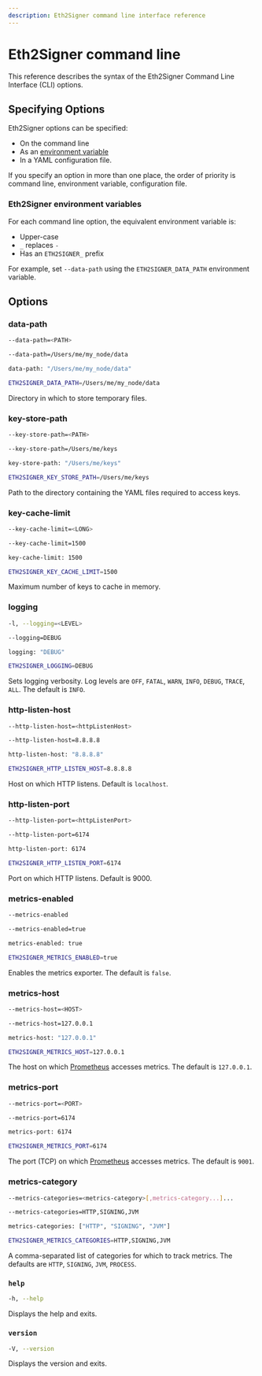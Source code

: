 ```yaml
---
description: Eth2Signer command line interface reference
---
```


# Eth2Signer command line

This reference describes the syntax of the Eth2Signer Command Line Interface (CLI) options.

## Specifying Options

Eth2Signer options can be specified:

* On the command line
* As an [environment variable](#eth2signer-environment-variables)
* In a YAML configuration file.

If you specify an option in more than one place, the order of priority is command line, environment
variable, configuration file.

### Eth2Signer environment variables

For each command line option, the equivalent environment variable is:

* Upper-case
* `_` replaces `-`
* Has an `ETH2SIGNER_` prefix

For example, set `--data-path` using the `ETH2SIGNER_DATA_PATH` environment variable.

## Options

### data-path

```bash tab="Syntax"
--data-path=<PATH>
```

```bash tab="Command Line"
--data-path=/Users/me/my_node/data
```

```bash tab="Configuration File"
data-path: "/Users/me/my_node/data"
```

```bash tab="Environment Variable"
ETH2SIGNER_DATA_PATH=/Users/me/my_node/data
```

Directory in which to store temporary files.

### key-store-path

```bash tab="Syntax"
--key-store-path=<PATH>
```

```bash tab=""
--key-store-path=/Users/me/keys
```

```bash tab="Configuration File"
key-store-path: "/Users/me/keys"
```

```bash tab="Environment Variable"
ETH2SIGNER_KEY_STORE_PATH=/Users/me/keys
```

Path to the directory containing the YAML files required to access keys.

### key-cache-limit

```bash tab="Syntax"
--key-cache-limit=<LONG>
```

```bash tab="Command Line"
--key-cache-limit=1500
```

```bash tab="Configuration File"
key-cache-limit: 1500
```

```bash tab="Environment Variable"
ETH2SIGNER_KEY_CACHE_LIMIT=1500
```

Maximum number of keys to cache in memory.

### logging

```bash tab="Syntax"
-l, --logging=<LEVEL>
```

```bash tab="Command Line"
--logging=DEBUG
```

```bash tab="Configuration File"
logging: "DEBUG"
```

```bash tab="Environment Variable"
ETH2SIGNER_LOGGING=DEBUG
```

Sets logging verbosity. Log levels are `OFF`, `FATAL`, `WARN`, `INFO`, `DEBUG`, `TRACE`,
`ALL`. The default is `INFO`.

### http-listen-host

```bash tab="Syntax"
--http-listen-host=<httpListenHost>
```

```bash tab="Command Line"
--http-listen-host=8.8.8.8
```

```bash tab="Configuration File"
http-listen-host: "8.8.8.8"
```

```bash tab="Environment Variable"
ETH2SIGNER_HTTP_LISTEN_HOST=8.8.8.8
```

Host on which HTTP listens. Default is `localhost`.

### http-listen-port

```bash tab="Syntax"
--http-listen-port=<httpListenPort>
```

```bash tab="Command Line"
--http-listen-port=6174
```

```bash tab="Configuration File"
http-listen-port: 6174
```

```bash tab="Environment Variable"
ETH2SIGNER_HTTP_LISTEN_PORT=6174
```

Port on which HTTP listens. Default is 9000.

### metrics-enabled

```bash tab="Syntax"
--metrics-enabled
```

```bash tab="Command Line"
--metrics-enabled=true
```

```bash tab="Configuration File"
metrics-enabled: true
```

```bash tab="Environment Variable"
ETH2SIGNER_METRICS_ENABLED=true
```

Enables the metrics exporter. The default is `false`.

### metrics-host

```bash tab="Syntax"
--metrics-host=<HOST>
```

```bash tab="Command Line"
--metrics-host=127.0.0.1
```

```bash tab="Configuration File"
metrics-host: "127.0.0.1"
```

```bash tab="Environment Variable"
ETH2SIGNER_METRICS_HOST=127.0.0.1
```

The host on which [Prometheus](https://prometheus.io/) accesses metrics.
The default is `127.0.0.1`.

### metrics-port

```bash tab="Syntax"
--metrics-port=<PORT>
```

```bash tab="Command Line"
--metrics-port=6174
```

```bash tab="Configuration File"
metrics-port: 6174
```

```bash tab="Environment Variable"
ETH2SIGNER_METRICS_PORT=6174
```

The port (TCP) on which [Prometheus](https://prometheus.io/) accesses
metrics. The default is `9001`. 

### metrics-category

```bash tab="Syntax"
--metrics-categories=<metrics-category>[,metrics-category...]...
```

```bash tab="Syntax"
--metrics-categories=HTTP,SIGNING,JVM
```

```bash tab="Configuration File"
metrics-categories: ["HTTP", "SIGNING", "JVM"]
```

```bash tab="Environment Variable"
ETH2SIGNER_METRICS_CATEGORIES=HTTP,SIGNING,JVM
```

A comma-separated list of categories for which to track metrics. The defaults are `HTTP`, `SIGNING`, `JVM`, `PROCESS`.

### `help`

```bash tab="Syntax"
-h, --help
```

Displays the help and exits.

### `version`

```bash tab="Syntax"
-V, --version
```

Displays the version and exits.

